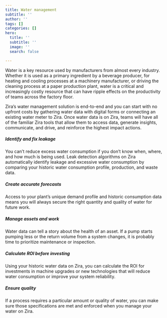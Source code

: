 ```yaml
---
title: Water management
subtitle: ''
author: ''
tags: []
categories: []
hero:
  title: ''
  subtitle: ''
  image: ''
  search: false

---
```


Water is a key resource used by manufacturers from almost every industry. Whether it is used as a primary ingredient by a beverage producer, for heating and cooling processes at a machinery manufacturer, or driving the cleaning process at a paper production plant, water is a critical and increasingly costly resource that can have ripple effects on the productivity of teams across the factory floor.

Zira’s water management solution is end-to-end and you can start with no upfront costs by gathering water data with digital forms or connecting an existing water meter to Zira. Once water data is on Zira, teams will have all of the familiar Zira tools that allow them to access data, generate insights, communicate, and drive, and reinforce the highest impact actions.

##### **Identify and fix leakage**

You can’t reduce excess water consumption if you don’t know when, where, and how much is being used. Leak detection algorithms on Zira automatically identify leakage and excessive water consumption by comparing your historic water consumption profile, production, and waste data.

##### **Create accurate forecasts**

Access to your plant’s unique demand profile and historic consumption data means you will always secure the right quantity and quality of water for future work.

##### **Manage assets and work**

Water data can tell a story about the health of an asset. If a pump starts pumping less or the return volume from a system changes, it is probably time to prioritize maintenance or inspection.

##### **Calculate ROI before investing**

Using your historic water data on Zira, you can calculate the ROI for investments in machine upgrades or new technologies that will reduce water consumption or improve your system reliability.

##### **Ensure quality**

If a process requires a particular amount or quality of water, you can make sure those specifications are met and enforced when you manage your water on Zira.